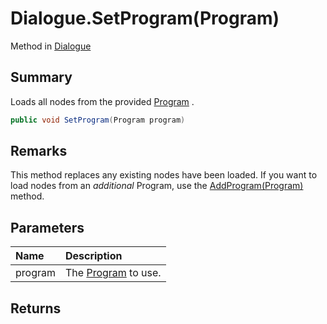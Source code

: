 # Dialogue.SetProgram(Program)

Method in [Dialogue](/api/csharp/yarn.dialogue.md)

## Summary


Loads all nodes from the provided  <a href="yarn.program.md">Program</a> .


```csharp
public void SetProgram(Program program)
```

## Remarks


This method replaces any existing nodes have been loaded. If
you want to load nodes from an _additional_ Program, use the
<a href="yarn.dialogue.addprogram.md">AddProgram(Program)</a>  method.


## Parameters

|Name|Description|
|:---|:---|
|program|The  <a href="yarn.program.md">Program</a>  to use.|

## Returns



